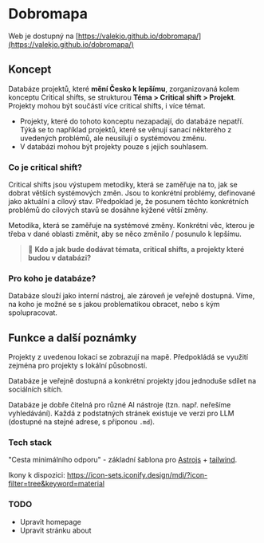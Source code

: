 # Dobromapa

Web je dostupný na [https://valekjo.github.io/dobromapa/](https://valekjo.github.io/dobromapa/)

## Koncept

Databáze projektů, které **mění Česko k lepšímu**, zorganizovaná kolem konceptu Critical shifts, se strukturou **Téma > Critical shift > Projekt**. Projekty mohou být součástí více critical shifts, i více témat.

 - Projekty, které do tohoto konceptu nezapadají, do databáze nepatří. Týká se to například projektů, které se věnují sanací některého z uvedených problémů, ale neusilují o systémovou změnu.
 - V databázi mohou být projekty pouze s jejich souhlasem.

### Co je critical shift?

Critical shifts jsou výstupem metodiky, která se zaměřuje na to, jak se dobrat větších systémových změn.
Jsou to konkrétní problémy, definované jako aktuální a cílový stav. Předpoklad je, že posunem těchto konkrétních problémů do cílových stavů se dosáhne kýžené větší změny.

Metodika, která se zaměřuje na systémové změny.
Konkrétní věc, kterou je třeba v dané oblasti změnit, aby se něco změnilo / posunulo k lepšímu.

 > 🚧 **Kdo a jak bude dodávat témata, critical shifts, a projekty které budou v databázi?**

### Pro koho je databáze?

Databáze slouží jako interní nástroj, ale zároveň je veřejně dostupná. Víme, na koho je možné se s jakou problematikou obracet, nebo s kým spolupracovat.

## Funkce a další poznámky

Projekty z uvedenou lokací se zobrazují na mapě. Předpokládá se využití zejména pro projekty s lokální působností.

Databáze je veřejně dostupná a konkrétní projekty jdou jednoduše sdílet na sociálních sítích.

Databáze je dobře čitelná pro různé AI nástroje (tzn. např. neřešíme vyhledávání). Každá z podstatných stránek existuje ve verzi pro LLM (dostupné na stejné adrese, s příponou `.md`).


### Tech stack

"Cesta minimálního odporu" - základní šablona pro [Astrojs](https://docs.astro.build) + [tailwind](https://tailwindcss.com/).

Ikony k dispozici: https://icon-sets.iconify.design/mdi/?icon-filter=tree&keyword=material

### TODO

- Upravit homepage
- Upravit stránku about